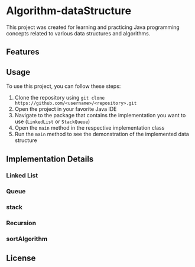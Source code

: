 # Algorithm-dataStructure


This project was created for learning and practicing Java programming concepts related to various data structures and algorithms.

## Features



## Usage

To use this project, you can follow these steps:

1. Clone the repository using `git clone https://github.com/<username>/<repository>.git`
2. Open the project in your favorite Java IDE
3. Navigate to the package that contains the implementation you want to use (`LinkedList` or `StackQueue`)
4. Open the `main` method in the respective implementation class
5. Run the `main` method to see the demonstration of the implemented data structure

## Implementation Details

### Linked List
### Queue
### stack
### Recursion
### sortAlgorithm


## License



